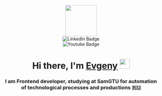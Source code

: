 <div id="header" align="center">
  <img src="https://media.giphy.com/media/M9gbBd9nbDrOTu1Mqx/giphy.gif" width="100"/>
  <div id="badges">
  <div href="https://vk.com/kayzerov21">
    <img src="https://img.shields.io/badge/VK-blue?style=for-the-badge&logo=linkedin&logoColor=white" alt="LinkedIn Badge"/>
  </div>
  <div href="https://t.me/kayzerov">
    <img src="https://img.shields.io/badge/Telegram-blue?style=for-the-badge&logo=youtube&logoColor=white" alt="Youtube Badge"/>
  </div>
</div>
</div>

<h1 align="center">Hi there, I'm <a href="https://daniilshat.ru/" target="_blank">Evgeny</a> 
<img src="https://github.com/blackcater/blackcater/raw/main/images/Hi.gif" height="32"/></h1>
<h3 align="center">I am Frontend developer, studying at SamGTU for automation of technological processes and productions 🇷🇺</h3>


<!--
**UdGin9/UdGin9** is a ✨ _special_ ✨ repository because its `README.md` (this file) appears on your GitHub profile.

Here are some ideas to get you started:

- 🔭 I’m currently working on ...
- 🌱 I’m currently learning ...
- 👯 I’m looking to collaborate on ...
- 🤔 I’m looking for help with ...
- 💬 Ask me about ...
- 📫 How to reach me: ...
- 😄 Pronouns: ...
- ⚡ Fun fact: ...
-->
